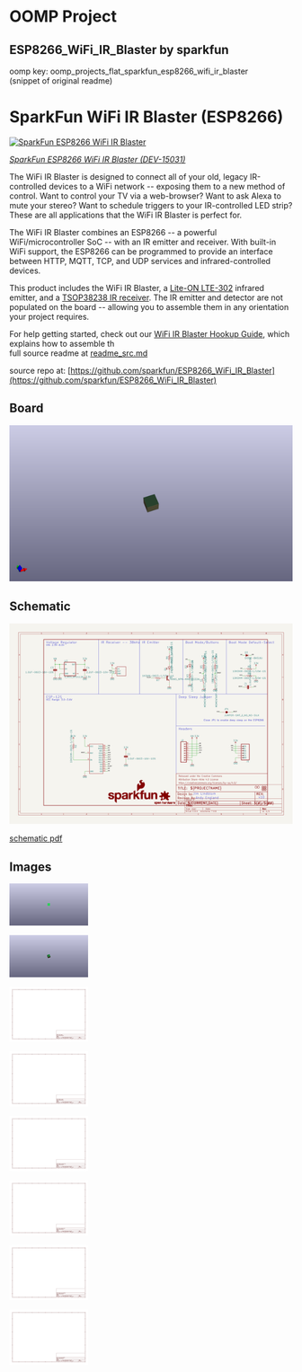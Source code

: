 # OOMP Project  
## ESP8266_WiFi_IR_Blaster  by sparkfun  
  
oomp key: oomp_projects_flat_sparkfun_esp8266_wifi_ir_blaster  
(snippet of original readme)  
  
SparkFun WiFi IR Blaster (ESP8266)  
========================================  
  
[![SparkFun ESP8266 WiFi IR Blaster](https://cdn.sparkfun.com/assets/parts/1/3/3/5/8/15031-SparkFun_WiFi_IR_Blaster__ESP8266_-01.jpg)](https://www.sparkfun.com/products/15031)  
  
[*SparkFun ESP8266 WiFi IR Blaster (DEV-15031)*](https://www.sparkfun.com/products/15031)  
  
The WiFi IR Blaster is designed to connect all of your old, legacy IR-controlled devices to a WiFi network -- exposing them to a new method of control. Want to control your TV via a web-browser? Want to ask Alexa to mute your stereo? Want to schedule triggers to your IR-controlled LED strip? These are all applications that the WiFi IR Blaster is perfect for.  
  
The WiFi IR Blaster combines an ESP8266 -- a powerful WiFi/microcontroller SoC -- with an IR emitter and receiver. With built-in WiFi support, the ESP8266 can be programmed to provide an interface between HTTP, MQTT, TCP, and UDP services and infrared-controlled devices.  
  
This product includes the WiFi IR Blaster, a [Lite-ON LTE-302](https://www.sparkfun.com/datasheets/Components/LTE-302.pdf) infrared emitter, and a [TSOP38238 IR receiver](https://www.sparkfun.com/products/10266). The IR emitter and detector are not populated on the board -- allowing you to assemble them in any orientation your project requires.  
  
For help getting started, check out our [WiFi IR Blaster Hookup Guide](https://learn.sparkfun.com/tutorials/wifi-ir-blaster-hookup-guide), which explains how to assemble th  
  full source readme at [readme_src.md](readme_src.md)  
  
source repo at: [https://github.com/sparkfun/ESP8266_WiFi_IR_Blaster](https://github.com/sparkfun/ESP8266_WiFi_IR_Blaster)  
## Board  
  
[![working_3d.png](working_3d_600.png)](working_3d.png)  
## Schematic  
  
[![working_schematic.png](working_schematic_600.png)](working_schematic.png)  
  
[schematic pdf](working_schematic.pdf)  
## Images  
  
[![working_3D_bottom.png](working_3D_bottom_140.png)](working_3D_bottom.png)  
  
[![working_3D_top.png](working_3D_top_140.png)](working_3D_top.png)  
  
[![working_assembly_page_01.png](working_assembly_page_01_140.png)](working_assembly_page_01.png)  
  
[![working_assembly_page_02.png](working_assembly_page_02_140.png)](working_assembly_page_02.png)  
  
[![working_assembly_page_03.png](working_assembly_page_03_140.png)](working_assembly_page_03.png)  
  
[![working_assembly_page_04.png](working_assembly_page_04_140.png)](working_assembly_page_04.png)  
  
[![working_assembly_page_05.png](working_assembly_page_05_140.png)](working_assembly_page_05.png)  
  
[![working_assembly_page_06.png](working_assembly_page_06_140.png)](working_assembly_page_06.png)  
